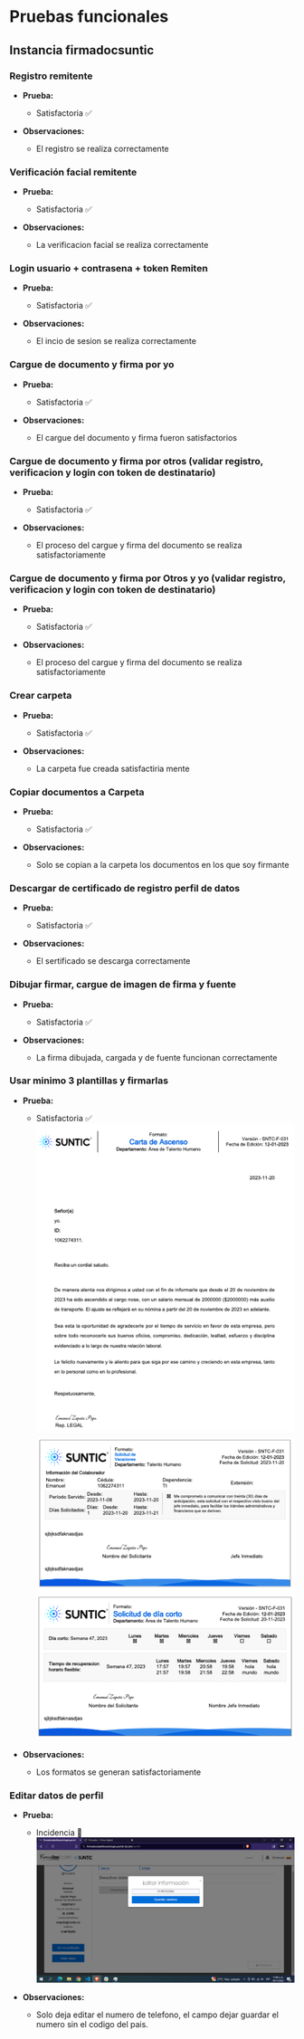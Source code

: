 # Pruebas funcionales

## Instancia firmadocsuntic

### Registro remitente

- **Prueba:**
  - Satisfactoria ✅

- **Observaciones:**
  - El registro se realiza correctamente

### Verificación facial remitente

- **Prueba:**
  - Satisfactoria ✅

- **Observaciones:**
  - La verificacion facial se realiza correctamente

### Login usuario + contrasena + token Remiten

- **Prueba:**
  - Satisfactoria ✅

- **Observaciones:**
  - El incio de sesion se realiza correctamente

### Cargue de documento y firma por yo

- **Prueba:**
  - Satisfactoria ✅

- **Observaciones:**
  - El cargue del documento y firma fueron satisfactorios

### Cargue de documento y firma por otros (validar registro, verificacion y login con token de destinatario)

- **Prueba:**
  - Satisfactoria ✅

- **Observaciones:**
  - El proceso del cargue y firma del documento se realiza satisfactoriamente

### Cargue de documento y firma por Otros y yo (validar registro, verificacion y login con token de destinatario)

- **Prueba:**
  - Satisfactoria ✅

- **Observaciones:**
  - El proceso del cargue y firma del documento se realiza satisfactoriamente

### Crear carpeta

- **Prueba:**
  - Satisfactoria ✅

- **Observaciones:**
  - La carpeta fue creada satisfactiria mente

### Copiar documentos a Carpeta

- **Prueba:**
  - Satisfactoria ✅
  
- **Observaciones:**
  - Solo se copian a la carpeta los documentos en los que soy firmante

### Descargar de certificado de registro perfil de datos

- **Prueba:**
  - Satisfactoria ✅

- **Observaciones:**
  - El sertificado se descarga correctamente

### Dibujar firmar, cargue de imagen de firma y fuente

- **Prueba:**
  - Satisfactoria ✅

- **Observaciones:**
  - La firma dibujada, cargada y de fuente funcionan correctamente

### Usar minimo 3 plantillas y firmarlas

- **Prueba:**
  - Satisfactoria ✅
  ![Foto error de editar perfil](/img/carta_de_ascenso.png)
  ![Foto error de editar perfil](/img/formato_de_vacaciones.png)
  ![Foto error de editar perfil](/img/solicitud_dia_corto.png)

- **Observaciones:**
  - Los formatos se generan satisfactoriamente

### Editar datos de perfil

- **Prueba:**
  - Incidencia 🔴
    ![Foto error de editar perfil](/img/editar_perfil.png)

- **Observaciones:**
  - Solo deja editar el numero de telefono, el campo dejar guardar el numero sin el codigo del pais.
